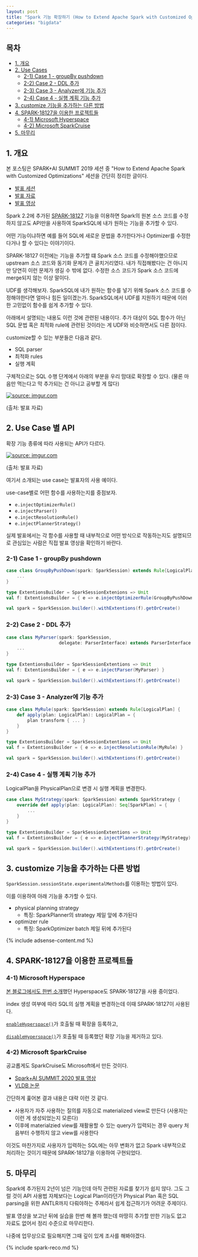 ```yaml
---
layout: post
title: "Spark 기능 확장하기 (How to Extend Apache Spark with Customized Optimizations)"
categories: "bigdata"
---
```


## 목차

- [1. 개요](#1-개요)
- [2. Use Cases](#2-use-cases)
  - [2-1) Case 1 - groupBy pushdown](#2-1-case-1---groupby-pushdown)
  - [2-2) Case 2 - DDL 추가](#2-2-case-2---ddl-추가)
  - [2-3) Case 3 - Analyzer에 기능 추가](#2-3-case-3---analyzer에-기능-추가)
  - [2-4) Case 4 - 실행 계획 기능 추가](#2-4-case-4---실행-계획-기능-추가)
- [3. customize 기능을 추가하는 다른 방법](#3-customize-기능을-추가하는-다른-방법)
- [4. SPARK-18127을 이용한 프로젝트들](#4-spark-18127을-이용한-프로젝트들)
  - [4-1) Microsoft Hyperspace](#4-1-microsoft-hyperspace)
  - [4-2) Microsoft SparkCruise](#4-2-microsoft-sparkcruise)
- [5. 마무리](#5-마무리)

## 1. 개요

본 포스팅은 SPARK+AI SUMMIT 2019 세션 중 "How to Extend Apache Spark with Customized Optimizations" 세션을 간단히 정리한 글이다.

- [발표 세션](https://databricks.com/session/how-to-extend-apache-spark-with-customized-optimizations)
- [발표 자료](https://www.slideshare.net/databricks/how-to-extend-apache-spark-with-customized-optimizations)
- [발표 영상](https://www.youtube.com/watch?v=IlovS-Y7KUk)

Spark 2.2에 추가된 [SPARK-18127](https://issues.apache.org/jira/browse/SPARK-18127) 기능을 이용하면 Spark의 원본 소스 코드를 수정하지 않고도 API만을 사용하여 SparkSQL에 내가 원하는 기능을 추가할 수 있다.

어떤 기능이냐하면 예를 들어 SQL에 새로운 문법을 추가한다거나 Optimizer를 수정한다거나 할 수 있다는 이야기이다.

SPARK-18127 이전에는 기능을 추가할 떄 Spark 소스 코드를 수정해야했으므로 upstream 소스 코드와 동기화 문제가 큰 골치거리였다. 내가 직접해봤다는 건 아니지만 당연히 이런 문제가 생길 수 밖에 없다. 수정한 소스 코드가 Spark 소스 코드에 merge되지 않는 이상 말이다.

UDF를 생각해보자. SparkSQL에 내가 원하는 함수를 넣기 위해 Spark 소스 코드를 수정해야한다면 얼마나 힘든 일이겠는가. SparkSQL에서 UDF를 지원하기 때문에 이러한 고민없이 함수를 쉽게 추가할 수 있다.

아래에서 설명되는 내용도 이런 것에 관련된 내용이다. 추가 대상이 SQL 함수가 아닌 SQL 문법 혹은 최적화 rule에 관련된 것이라는 게 UDF와 비슷하면서도 다른 점이다.

customize할 수 있는 부분들은 다음과 같다.

- SQL parser
- 최적화 rules
- 실행 계획

구체적으로는 SQL 수행 단계에서 아래의 부분을 우리 맘대로 확장할 수 있다. (물론 마음만 먹는다고 막 추가되는 건 아니고 공부할 게 많다)

<a href="https://imgur.com/5kG1s77"><img src="https://i.imgur.com/5kG1s77l.png" title="source: imgur.com" /></a>

(출처: 발표 자료)

## 2. Use Case 별 API

확장 기능 종류에 따라 사용되는 API가 다르다.

<a href="https://imgur.com/jHx159K"><img src="https://i.imgur.com/jHx159Kl.png" title="source: imgur.com" /></a>

(출처: 발표 자료)

여기서 소개되는 use case는 발표자의 사용 예이다.

use-case별로 어떤 함수를 사용하는지를 중점보자.

- `e.injectOptimizerRule()`
- `e.injectParser()`
- `e.injectResolutionRule()`
- `e.injectPlannerStrategy()`

실제 발표에서는 각 함수를 사용할 때 내부적으로 어떤 방식으로 작동하는지도 설명되므로 관심있는 사람은 직접 발표 영상을 확인하기 바란다.

### 2-1) Case 1 - groupBy pushdown

```scala
case class GroupByPushDown(spark: SparkSession) extends Rule[LogicalPlan] {
    ...
}

type ExtentionsBuilder = SparkSessionExtenions => Unit
val f: ExtentionsBuilder = { e => e.injectOptimizerRule(GroupByPushDown) }

val spark = SparkSession.builder().withExtentions(f).getOrCreate()
```

### 2-2) Case 2 - DDL 추가

```scala
case class MyParser(spark: SparkSession,
                    delegate: ParserInterface) extends ParserInterface {
    ...
}

type ExtentionsBuilder = SparkSessionExtentions => Unit
val f: ExtentionsBuilder = { e => e.injectParser(MyParser) }

val spark = SparkSession.builder().withExtentions(f).getOrCreate()
```

### 2-3) Case 3 - Analyzer에 기능 추가

```scala
case class MyRule(spark: SparkSession) extends Rule[LogicalPlan] {
    def apply(plan: LogicalPlan): LogicalPlan = {
        plan transform { ... }
    }
}

type ExtentionsBuilder = SparkSessionExtentions => Unit
val f = ExtentionsBuilder = { e => e.injectResolutionRule(MyRule) }

val spark = SparkSession.builder().withExtentions(f).getOrCreate()
```

### 2-4) Case 4 - 실행 계획 기능 추가

LogicalPlan을 PhysicalPlan으로 변경 시 실행 계획을 변경한다.

```scala
case class MyStrategy(spark: SparkSession) extends SparkStrategy {
    override def apply(plan: LogicalPlan): Seq[SparkPlan] = {
        ...
    }
}

type ExtentionsBuilder = SparkSessionExtentions => Unit
val f = ExtentionsBuilder = { e => e.injectPlannerStrategy(MyStrategy) }

val spark = SparkSession.builder().withExtentions(f).getOrCreate()
```

## 3. customize 기능을 추가하는 다른 방법

`SparkSession.sessionState.experimentalMethods`를 이용하는 방법이 있다.

이를 이용하여 아래 기능을 추가할 수 있다.

- physical planning strategy
    - 특징: SparkPlanner의 strategy 제일 앞에 추가된다
- optimizer rule
    - 특징: SparkOptimizer batch 제일 뒤에 추가된다

{% include adsense-content.md %}

## 4. SPARK-18127을 이용한 프로젝트들

### 4-1) Microsoft Hyperspace

[본 블로그에서도 한번 소개](https://jason-heo.github.io/bigdata/2020/12/06/spark-hyperspace.html)했던 Hyperspace도 SPARK-18127을 사용 중이었다.

index 생성 여부에 따라  SQL의 실행 계획을 변경하는데 이때 SPARK-18127이 사용된다.

[`enableHyperspace()`](https://github.com/microsoft/hyperspace/blob/cafaa91389549cbf5f3ef29a7733ab709a255e00/src/main/scala/com/microsoft/hyperspace/package.scala#L47)가 호출될 때 확장을 등록하고,

[`disableHyperspace()`](https://github.com/microsoft/hyperspace/blob/cafaa91389549cbf5f3ef29a7733ab709a255e00/src/main/scala/com/microsoft/hyperspace/package.scala#L61)가 호출될 때 등록했던 확장 기능을 제거하고 있다.

### 4-2) Microsoft SparkCruise

공교롭게도 SparkCruise도 Microsoft에서 만든 것이다.

- [Spark+AI SUMMIT 2020 발표 영상](https://databricks.com/session_na20/sparkcruise-automatic-computation-reuse-in-apache-spark)
- [VLDB 논문](http://www.vldb.org/pvldb/vol12/p1850-roy.pdf)

간단하게 훑어본 결과 내용은 대략 이런 것 같다.

- 사용자가 자주 사용하는 질의를 자동으로 materialized view로 만든다 (사용자는 이런 게 생성되었는지 모른다)
- 이후에 materialzied view를 재활용할 수 있는 query가 입력되는 경우 query 처음부터 수행하지 않고 view를 사용한다

이것도 마찬가지로 사용자가 입력하는 SQL에는 아무 변화가 없고 Spark 내부적으로 처리하는 것이기 때문에 SPARK-18127을 이용하여 구현되었다.

## 5. 마무리

Spark에 추가된지 2년이 넘은 기능인데 아직 관련된 자료를 찾기가 쉽지 않다. 그도 그럴 것이 API 사용법 자체보다는 Logical Plan이라던가 Physical Plan 혹은 SQL parsing을 위한 ANTLR까지 다뤄야하는 주제라서 쉽게 접근하기가 어려운 주제이다.

발표 영상을 보고난 뒤에 실습을 한번 해 볼까 했는데 마땅히 추가할 만한 기능도 없고 자료도 없어서 정리 수준으로 마무리한다.

나중에 업무상으로 필요해지면 그때 깊이 있게 조사를 해봐야겠다.

{% include spark-reco.md %}
